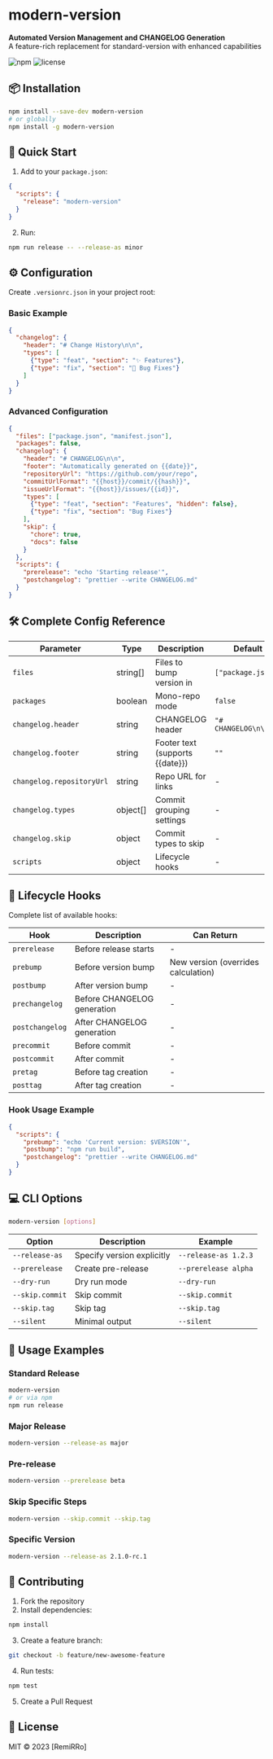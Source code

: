 # modern-version

**Automated Version Management and CHANGELOG Generation**  
A feature-rich replacement for standard-version with enhanced capabilities

![npm](https://img.shields.io/npm/v/modern-version)
![license](https://img.shields.io/npm/l/modern-version)

## 📦 Installation

```bash
npm install --save-dev modern-version
# or globally
npm install -g modern-version
```

## 🚀 Quick Start

1. Add to your `package.json`:
```json
{
  "scripts": {
    "release": "modern-version"
  }
}
```

2. Run:
```bash
npm run release -- --release-as minor
```

## ⚙️ Configuration

Create `.versionrc.json` in your project root:

### Basic Example
```json
{
  "changelog": {
    "header": "# Change History\n\n",
    "types": [
      {"type": "feat", "section": "✨ Features"},
      {"type": "fix", "section": "🐞 Bug Fixes"}
    ]
  }
}
```

### Advanced Configuration
```json
{
  "files": ["package.json", "manifest.json"],
  "packages": false,
  "changelog": {
    "header": "# CHANGELOG\n\n",
    "footer": "Automatically generated on {{date}}",
    "repositoryUrl": "https://github.com/your/repo",
    "commitUrlFormat": "{{host}}/commit/{{hash}}",
    "issueUrlFormat": "{{host}}/issues/{{id}}",
    "types": [
      {"type": "feat", "section": "Features", "hidden": false},
      {"type": "fix", "section": "Bug Fixes"}
    ],
    "skip": {
      "chore": true,
      "docs": false
    }
  },
  "scripts": {
    "prerelease": "echo 'Starting release'",
    "postchangelog": "prettier --write CHANGELOG.md"
  }
}
```

## 🛠 Complete Config Reference

| Parameter | Type | Description | Default |
|-----------|------|-------------|---------|
| `files` | string[] | Files to bump version in | `["package.json"]` |
| `packages` | boolean | Mono-repo mode | `false` |
| `changelog.header` | string | CHANGELOG header | `"# CHANGELOG\n\n"` |
| `changelog.footer` | string | Footer text (supports {{date}}) | `""` |
| `changelog.repositoryUrl` | string | Repo URL for links | - |
| `changelog.types` | object[] | Commit grouping settings | - |
| `changelog.skip` | object | Commit types to skip | - |
| `scripts` | object | Lifecycle hooks | - |

## 🔄 Lifecycle Hooks

Complete list of available hooks:

| Hook | Description | Can Return |
|------|-------------|------------|
| `prerelease` | Before release starts | - |
| `prebump` | Before version bump | New version (overrides calculation) |
| `postbump` | After version bump | - |
| `prechangelog` | Before CHANGELOG generation | - |
| `postchangelog` | After CHANGELOG generation | - |
| `precommit` | Before commit | - |
| `postcommit` | After commit | - |
| `pretag` | Before tag creation | - |
| `posttag` | After tag creation | - |

### Hook Usage Example
```json
{
  "scripts": {
    "prebump": "echo 'Current version: $VERSION'",
    "postbump": "npm run build",
    "postchangelog": "prettier --write CHANGELOG.md"
  }
}
```

## 💻 CLI Options

```bash
modern-version [options]
```

| Option | Description | Example |
|--------|-------------|---------|
| `--release-as` | Specify version explicitly | `--release-as 1.2.3` |
| `--prerelease` | Create pre-release | `--prerelease alpha` |
| `--dry-run` | Dry run mode | `--dry-run` |
| `--skip.commit` | Skip commit | `--skip.commit` |
| `--skip.tag` | Skip tag | `--skip.tag` |
| `--silent` | Minimal output | `--silent` |

## 📌 Usage Examples

### Standard Release
```bash
modern-version
# or via npm
npm run release
```

### Major Release
```bash
modern-version --release-as major
```

### Pre-release
```bash
modern-version --prerelease beta
```

### Skip Specific Steps
```bash
modern-version --skip.commit --skip.tag
```

### Specific Version
```bash
modern-version --release-as 2.1.0-rc.1
```

## 🤝 Contributing

1. Fork the repository
2. Install dependencies:
```bash
npm install
```
3. Create a feature branch:
```bash
git checkout -b feature/new-awesome-feature
```
4. Run tests:
```bash
npm test
```
5. Create a Pull Request

## 📜 License

MIT © 2023 [RemiRRo]